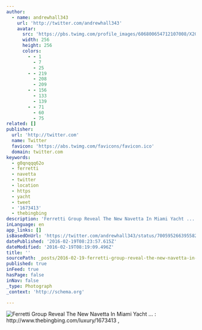 ```yaml
---
author:
  - name: andrewhall343
    url: 'http://twitter.com/andrewhall343'
    avatar:
      src: 'https://pbs.twimg.com/profile_images/606800654712107008/X2GxSig2_400x400.png'
      width: 256
      height: 256
      colors:
        - - 1
          - 7
          - 25
        - - 219
          - 208
          - 209
        - - 156
          - 133
          - 139
        - - 71
          - 60
          - 75
related: []
publisher:
  url: 'http://twitter.com'
  name: Twitter
  favicon: 'https://abs.twimg.com/favicons/favicon.ico'
  domain: twitter.com
keywords:
  - g0qnqqq62o
  - ferretti
  - navetta
  - twitter
  - location
  - https
  - yacht
  - tweet
  - '1673413'
  - thebingbing
description: 'Ferretti Group Reveal The New Navetta In Miami Yacht ... : http://www.thebingbing.com/luxury/1673413 ,'
inLanguage: en
app_links: []
isBasedOnUrl: 'https://twitter.com/andrewhall343/status/700595266395582466'
datePublished: '2016-02-19T08:23:57.615Z'
dateModified: '2016-02-19T08:19:09.496Z'
title: ''
sourcePath: _posts/2016-02-19-ferretti-group-reveal-the-new-navetta-in-miami-yacht--h.md
published: true
inFeed: true
hasPage: false
inNav: false
_type: Photograph
_context: 'http://schema.org'

---
```

![Ferretti Group Reveal The New Navetta In Miami Yacht &period;&period;&period; &colon; http&colon;&sol;&sol;www&period;thebingbing&period;com&sol;luxury&sol;1673413 &comma;](https://pbs.twimg.com/media/CbkDrr5UcAADcH3.jpg:large)